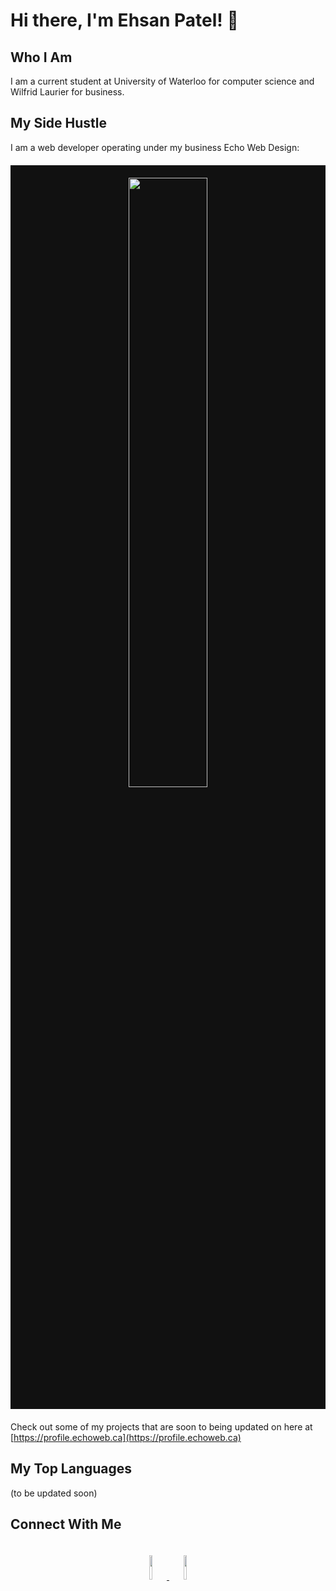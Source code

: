 # Hi there, I'm Ehsan Patel! 👋

## Who I Am
I am a current student at University of Waterloo for computer science and Wilfrid Laurier for business.

## My Side Hustle
I am a web developer operating under my business Echo Web Design:
<center><div style='background-color:#111;padding:20px 0px;margin:20px 0px'><img src="https://drive.google.com/uc?id=1O8__Xw7NQ9GJg7NtEEKmzSErd0CfOzq0" style='width:50%;'></div></center>

Check out some of my projects that are soon to being updated on here at [https://profile.echoweb.ca](https://profile.echoweb.ca)

## My Top Languages
(to be updated soon)

## Connect With Me
<center>
  <a href="https://www.linkedin.com/in/ehsan-patel/"><img src="https://cdn-icons-png.flaticon.com/512/174/174857.png" style='width:10%;margin:20px 0px;border-radius:12px;'>
  </a>
  <a href="mailto:ehsanpatel@echoweb.ca"><img src="https://upload.wikimedia.org/wikipedia/commons/thumb/4/4e/Mail_%28iOS%29.svg/602px-Mail_%28iOS%29.svg.png" style='width:10%;margin:0px 0px;border-radius:12px;'>
  </a>
</center>
